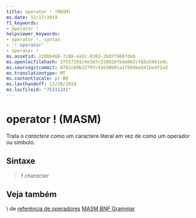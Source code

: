 ```yaml
---
title: operator ! (MASM)
ms.date: 12/17/2019
f1_keywords:
- operator !
helpviewer_keywords:
- operator !, syntax
- '! operator'
- operator !
ms.assetid: 220bb468-7c88-4a5c-8303-2bd7f966fdeb
ms.openlocfilehash: 37557391c9e3d7c338926fbda002cf68a5961e9c
ms.sourcegitcommit: 0781c69b22797c41630601a176b9ea541be4f2a3
ms.translationtype: MT
ms.contentlocale: pt-BR
ms.lasthandoff: 12/20/2019
ms.locfileid: "75311241"
---
```

# <a name="operator--masm"></a>operator ! (MASM)

Trata o *caractere* como um caractere literal em vez de como um operador ou símbolo.

## <a name="syntax"></a>Sintaxe

> **!** *character*

## <a name="see-also"></a>Veja também

\ de [referência de operadores](operators-reference.md)
[MASM BNF Grammar](masm-bnf-grammar.md)
